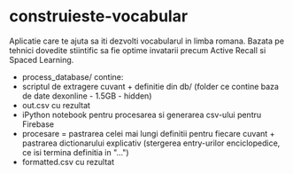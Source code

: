 # construieste-vocabular
Aplicatie care te ajuta sa iti dezvolti vocabularul in limba romana. Bazata pe tehnici dovedite stiintific sa fie optime invatarii precum Active Recall si Spaced Learning.

- process\_database/ contine:
 - scriptul de extragere cuvant + definitie din db/ (folder ce contine baza de date dexonline - 1.5GB - hidden)
  - out.csv cu rezultat
 - iPython notebook pentru procesarea si generarea csv-ului pentru Firebase
  - procesare = pastrarea celei mai lungi definitii pentru fiecare cuvant + pastrarea dictionarului explicativ (stergerea entry-urilor enciclopedice, ce isi termina definitia in "...")
  - formatted.csv cu rezultat
